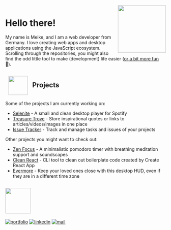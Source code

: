 <img src="https://media.giphy.com/media/XCliOt1JKfMLCwOIJI/giphy.gif" height="150px" align="right"  />

# Hello there!

My name is Meike, and I am a web developer from Germany. I love creating web apps and desktop applications using the JavaScript ecosystem. Scrolling through the repositories, you might also find the odd little tool to make (development) life easier ([or a bit more fun](https://github.com/mhanki/Nom) 🐢). 


<h2>&nbsp;&nbsp;<img src="https://media.giphy.com/media/86NOwNZTUfTDDwbaXv/giphy.gif" height="60px" style="vertical-align: middle;"/> &nbsp; Projects</h2>
  
Some of the projects I am currently working on:

- [Selenite](https://github.com/Selenite-Player/Selenite) - A small and clean desktop player for Spotify 
- [Treasure Trove](https://github.com/mhanki/Treasure-Trove) - Store inspirational quotes or links to articles/videos/images in one place
- [Issue Tracker](https://github.com/mhanki/Issue-Tracker) - Track and manage tasks and issues of your projects

Other projects you might want to check out:

- [Zen Focus](https://github.com/Zen-Focus/Zen-Focus-Web) - A minimalistic pomodoro timer with breathing meditation support and soundscapes
- [Clean React](https://github.com/mhanki/Clean-React) - CLI tool to clean out boilerplate code created by Create React App 
- [Evermore](https://github.com/mhanki/Evermore-Desktop-HUD) - Keep your loved ones close with this desktop HUD, even if they are in a different time zone


<h2><img src="https://media.giphy.com/media/gII6qKfZWHfhpvkj7Z/giphy.gif" height="80px" style="vertical-align: bottom;"/></h2>

[![portfolio](https://img.shields.io/badge/-Portfolio-313131?style=flat&labelColor=313131&logo=data%3Aimage%2Fpng%3Bbase64%2CiVBORw0KGgoAAAANSUhEUgAAABAAAAAQCAMAAAAoLQ9TAAAAD1BMVEUAAABsdHn5%2BfmywM3X1MdfxFROAAAAAXRSTlMAQObYZgAAAENJREFUeNqdjwUSwCAQxJqF%2F3%2B5lik6WjzB7g4LODdMYMHShFiaQJxE%2BSmYhV838WBqVRHEp4Nx8WFokb%2F4clN7fuIFlSQBNTD7iS8AAAAASUVORK5CYII%3D)](https://mhanki.github.io)
[![linkedin](https://img.shields.io/badge/-LinkedIn-313131?style=flat&labelColor=313131&logo=LinkedIn&logoColor=white&color=313131)](https://www.linkedin.com/in/meike-h/)
[![mail](https://img.shields.io/badge/-E--Mail-313131?style=flat&labelColor=313131&logo=ProtonMail&logoColor=white&color=313131)](mailto:meike.hankewicz@protonmail.com)

